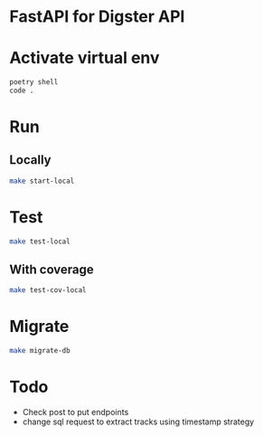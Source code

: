 # FastAPI for Digster API

# Activate virtual env
```sh
poetry shell
code .
```
# Run
## Locally
```sh
make start-local
```
# Test
```sh
make test-local
```
## With coverage
```sh
make test-cov-local
```
# Migrate
```sh
make migrate-db
```

# Todo
- Check post to put endpoints
- change sql request to extract tracks using timestamp strategy

